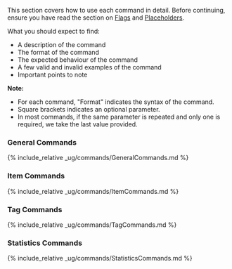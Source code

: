 <!-- markdownlint-disable-file first-line-h1 -->
This section covers how to use each command in detail.
Before continuing, ensure you have read the section on [Flags](#flags) and [Placeholders](#placeholders).

What you should expect to find:

* A description of the command
* The format of the command
* The expected behaviour of the command
* A few valid and invalid examples of the command
* Important points to note

**Note:**

* For each command, "Format" indicates the syntax of the command.
* Square brackets indicates an optional parameter.
* In most commands, if the same parameter is repeated and only one is required, we take the last value provided.

### General Commands

{% include_relative _ug/commands/GeneralCommands.md %}

### Item Commands

{% include_relative _ug/commands/ItemCommands.md %}

### Tag Commands

{% include_relative _ug/commands/TagCommands.md %}

### Statistics Commands

{% include_relative _ug/commands/StatisticsCommands.md %}
